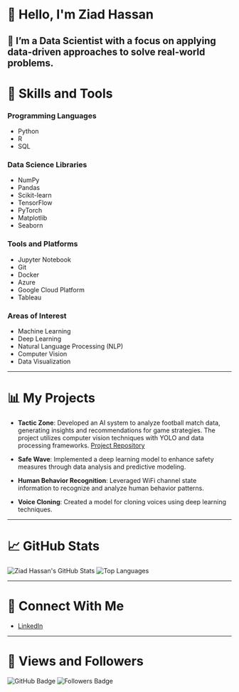 # 👋 Hello, I'm Ziad Hassan

🔭 I’m a **Data Scientist** with a focus on applying data-driven approaches to solve real-world problems. 
---

# 🚀 Skills and Tools

### Programming Languages
- Python
- R
- SQL

### Data Science Libraries
- NumPy
- Pandas
- Scikit-learn
- TensorFlow
- PyTorch
- Matplotlib
- Seaborn

### Tools and Platforms
- Jupyter Notebook
- Git
- Docker
- Azure
- Google Cloud Platform
- Tableau

### Areas of Interest
- Machine Learning
- Deep Learning
- Natural Language Processing (NLP)
- Computer Vision
- Data Visualization

---

# 📊 My Projects
- **Tactic Zone**: Developed an AI system to analyze football match data, generating insights and recommendations for game strategies. The project utilizes computer vision techniques with YOLO and data processing frameworks. [Project Repository](https://github.com/ziad640/Tactic_Zone.git)
  
- **Safe Wave**: Implemented a deep learning model to enhance safety measures through data analysis and predictive modeling.

- **Human Behavior Recognition**: Leveraged WiFi channel state information to recognize and analyze human behavior patterns.

- **Voice Cloning**: Created a model for cloning voices using deep learning techniques.

---

# 📈 GitHub Stats
![Ziad Hassan's GitHub Stats](https://github-readme-stats.vercel.app/api?username=ziad640&show_icons=true&theme=radical)
![Top Languages](https://github-readme-stats.vercel.app/api/top-langs/?username=ziad640&layout=compact&theme=radical)

---

# 🤝 Connect With Me
- [LinkedIn](inkedin.com/in/ziad-hassan-8a76a4217/)

---

# 💜 Views and Followers
![GitHub Badge](https://img.shields.io/badge/Views-1000-blue?style=flat-square)
![Followers Badge](https://img.shields.io/badge/Followers-50-brightgreen?style=flat-square)
